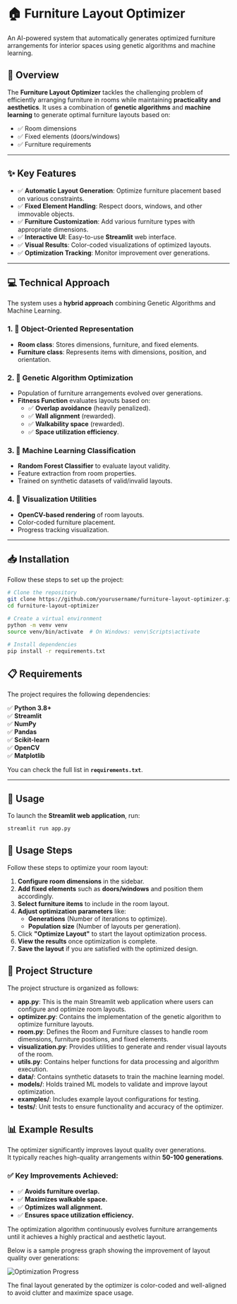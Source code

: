 # 🏠 Furniture Layout Optimizer

An AI-powered system that automatically generates optimized furniture arrangements for interior spaces using genetic algorithms and machine learning.

## 📖 Overview

The **Furniture Layout Optimizer** tackles the challenging problem of efficiently arranging furniture in rooms while maintaining **practicality and aesthetics**. It uses a combination of **genetic algorithms** and **machine learning** to generate optimal furniture layouts based on:

- ✅ Room dimensions  
- ✅ Fixed elements (doors/windows)  
- ✅ Furniture requirements  


---

## ✨ Key Features

- ✅ **Automatic Layout Generation**: Optimize furniture placement based on various constraints.  
- ✅ **Fixed Element Handling**: Respect doors, windows, and other immovable objects.  
- ✅ **Furniture Customization**: Add various furniture types with appropriate dimensions.  
- ✅ **Interactive UI**: Easy-to-use **Streamlit** web interface.  
- ✅ **Visual Results**: Color-coded visualizations of optimized layouts.  
- ✅ **Optimization Tracking**: Monitor improvement over generations.  

---

## 💻 Technical Approach

The system uses a **hybrid approach** combining Genetic Algorithms and Machine Learning.

### 1. 🎨 Object-Oriented Representation
- **Room class**: Stores dimensions, furniture, and fixed elements.  
- **Furniture class**: Represents items with dimensions, position, and orientation.  

### 2. 🧬 Genetic Algorithm Optimization
- Population of furniture arrangements evolved over generations.  
- **Fitness Function** evaluates layouts based on:  
   - ✅ **Overlap avoidance** (heavily penalized).  
   - ✅ **Wall alignment** (rewarded).  
   - ✅ **Walkability space** (rewarded).  
   - ✅ **Space utilization efficiency**.  

### 3. 🤖 Machine Learning Classification
- **Random Forest Classifier** to evaluate layout validity.  
- Feature extraction from room properties.  
- Trained on synthetic datasets of valid/invalid layouts.

### 4. 🎨 Visualization Utilities
- **OpenCV-based rendering** of room layouts.  
- Color-coded furniture placement.  
- Progress tracking visualization.

---

## 📥 Installation

Follow these steps to set up the project:

```bash
# Clone the repository
git clone https://github.com/yourusername/furniture-layout-optimizer.git
cd furniture-layout-optimizer

# Create a virtual environment
python -m venv venv
source venv/bin/activate  # On Windows: venv\Scripts\activate

# Install dependencies
pip install -r requirements.txt

```

## 📋 Requirements
The project requires the following dependencies:  

✅ **Python 3.8+**  
✅ **Streamlit**  
✅ **NumPy**  
✅ **Pandas**  
✅ **Scikit-learn**  
✅ **OpenCV**  
✅ **Matplotlib**  

You can check the full list in **`requirements.txt`**.

---

## 🚀 Usage
To launch the **Streamlit web application**, run:  

```bash
streamlit run app.py
```

## 🚀 Usage Steps
Follow these steps to optimize your room layout:  

1. **Configure room dimensions** in the sidebar.  
2. **Add fixed elements** such as **doors/windows** and position them accordingly.  
3. **Select furniture items** to include in the room layout.  
4. **Adjust optimization parameters** like:  
   - **Generations** (Number of iterations to optimize).  
   - **Population size** (Number of layouts per generation).  
5. Click **"Optimize Layout"** to start the layout optimization process.  
6. **View the results** once optimization is complete.  
7. **Save the layout** if you are satisfied with the optimized design.  


## 📂 Project Structure
The project structure is organized as follows:  


- **app.py**: This is the main Streamlit web application where users can configure and optimize room layouts.  
- **optimizer.py**: Contains the implementation of the genetic algorithm to optimize furniture layouts.  
- **room.py**: Defines the Room and Furniture classes to handle room dimensions, furniture positions, and fixed elements.  
- **visualization.py**: Provides utilities to generate and render visual layouts of the room.  
- **utils.py**: Contains helper functions for data processing and algorithm execution.  
- **data/**: Contains synthetic datasets to train the machine learning model.  
- **models/**: Holds trained ML models to validate and improve layout optimization.  
- **examples/**: Includes example layout configurations for testing.  
- **tests/**: Unit tests to ensure functionality and accuracy of the optimizer.  

## 📊 Example Results
The optimizer significantly improves layout quality over generations.  
It typically reaches high-quality arrangements within **50-100 generations**.  

### ✅ Key Improvements Achieved:
- ✅ **Avoids furniture overlap.**
- ✅ **Maximizes walkable space.**
- ✅ **Optimizes wall alignment.**
- ✅ **Ensures space utilization efficiency.**

The optimization algorithm continuously evolves furniture arrangements until it achieves a highly practical and aesthetic layout.  

Below is a sample progress graph showing the improvement of layout quality over generations:  

![Optimization Progress](https://via.placeholder.com/600x300?text=Optimization+Progress+Graph)  

The final layout generated by the optimizer is color-coded and well-aligned to avoid clutter and maximize space usage.  
